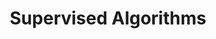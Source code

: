 ---
title: "Supervised Algorithms"

categories: ['']

tags: ['Supervised', 'Algorithms']

arwords: 'الخوارزميات اﻹشرافية'

arexps: []

enwords: ['Supervised Algorithms']

enexps: []

arlexicons: 'خ'

enlexicons: 'S'

authors: ['Ruqayya Roshdy']

translators: ['X']

citations: 'تطبيقات أساسية في المعالجة الآلية للغة العربية'

sources: 'مركز الملك عبدالله بن عبدالعزيز الدولي لخدمة اللغة العربية'

slug: ""
---
